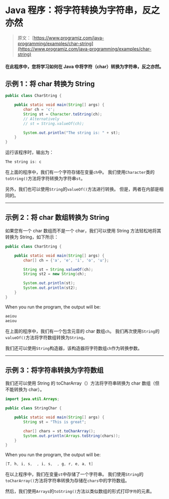 # Java 程序：将字符转换为字符串，反之亦然

> 原文： [https://www.programiz.com/java-programming/examples/char-string](https://www.programiz.com/java-programming/examples/char-string)

#### 在此程序中，您将学习如何在 Java 中将字符（char）转换为字符串，反之亦然。

## 示例 1：将 char 转换为 String

```java
public class CharString {

    public static void main(String[] args) {
        char ch = 'c';
        String st = Character.toString(ch);
        // Alternatively
        // st = String.valueOf(ch);

        System.out.println("The string is: " + st);
    }
}
```

运行该程序时，输出为：

```java
The string is: c
```

在上面的程序中，我们有一个字符存储在变量`ch`中。 我们使用`Character`类的`toString()`方法将字符转换为字符串`st`。

另外，我们也可以使用`String`的`valueOf()`方法进行转换。 但是，两者在内部是相同的。

* * *

## 示例 2：将 char 数组转换为 String

如果您有一个 char 数组而不是一个 char，我们可以使用 String 方法轻松地将其转换为 String，如下所示：

```java
public class CharString {

    public static void main(String[] args) {
        char[] ch = {'a', 'e', 'i', 'o', 'u'};

        String st = String.valueOf(ch);
        String st2 = new String(ch);

        System.out.println(st);
        System.out.println(st2);
    }
}
```

When you run the program, the output will be:

```java
aeiou
aeiou
```

在上面的程序中，我们有一个包含元音的 char 数组`ch`。 我们再次使用`String`的`valueOf()`方法将字符数组转换为`String`。

我们还可以使用`String`构造器，该构造器将字符数组`ch`作为转换参数。

* * *

## 示例 3：将字符串转换为字符数组

我们还可以使用 String 的 toCharArray（）方法将字符串转换为 char 数组（但不能转换为 char）。

```java
import java.util.Arrays;

public class StringChar {

    public static void main(String[] args) {
        String st = "This is great";

        char[] chars = st.toCharArray();
        System.out.println(Arrays.toString(chars));
    }
}
```

When you run the program, the output will be:

```java
[T, h, i, s,  , i, s,  , g, r, e, a, t]
```

在以上程序中，我们在变量`st`中存储了一个字符串。 我们使用`String`的`toCharArray()`方法将字符串转换为存储在`chars`中的字符数组。

然后，我们使用`Arrays`的`toString()`方法以类似数组的形式打印`字符`的元素。